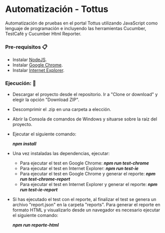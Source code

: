 # Automatización - Tottus

Automatización de pruebas en el portal Tottus utilizando JavaScript como lenguaje de programación e incluyendo las herramientas Cucumber, TestCafé y Cucumber Html Reporter.


### Pre-requisitos 📋

* Instalar [NodeJS](https://nodejs.org/es/).
* Instalar [Google Chrome](https://www.google.com/chrome/).
* Instalar [Internet Explorer](https://support.microsoft.com/es-es/help/17621/internet-explorer-downloads).

### Ejecución: 🚀

* Descargar el proyecto desde el repositorio. Ir a "Clone or download" y elegir la opción "Download ZIP".
* Descomprimir el .zip en una carpeta a elección.
* Abrir la Consola de comandos de Windows y situarse sobre la raíz del proyecto.
* Ejecutar el siguiente comando:

	**_npm install_**

* Una vez instaladas las dependencias, ejecutar:
     * Para ejecutar el test en Google Chrome: **_npm run test-chrome_**
     * Para ejecutar el test en Internet Explorer: **_npm run test-ie_** 
     * Para ejecutar el test en Google Chrome y generar el reporte: **_npm run test-chrome-report_**
     * Para ejecutar el test en Internet Explorer  y generar el reporte: **_npm run test-ie-report_**

* Si has ejecutado el test con el reporte, al finalizar el test se genera un archivo "report.json" en la carpeta "reports". Para generar el reporte en formato HTML y visualizarlo desde un navegador es necesario ejecutar el siguiente comando:
	
	**_npm run reporte-html_**
	
